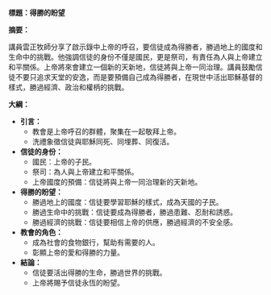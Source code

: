 **標題：得勝的盼望**

**摘要：**

講員雲正牧師分享了啟示錄中上帝的呼召，要信徒成為得勝者，勝過地上的國度和生命中的挑戰。他強調信徒的身份不僅是國民，更是祭司，有責任為人與上帝建立和平關係。上帝將來會建立一個新的天新地，信徒將與上帝一同治理。講員鼓勵信徒不要只追求天堂的安逸，而是要預備自己成為得勝者，在現世中活出耶穌基督的樣式，勝過經濟、政治和權柄的挑戰。

**大綱：**

* **引言：**
    * 教會是上帝呼召的群體，聚集在一起敬拜上帝。
    * 洗禮象徵信徒與耶穌同死、同埋葬、同復活。
* **信徒的身份：**
    * 國民：上帝的子民。
    * 祭司：為人與上帝建立和平關係。
    * 上帝國度的預備：信徒將與上帝一同治理新的天新地。
* **得勝的盼望：**
    * 勝過地上的國度：信徒要學習耶穌的樣式，成為天國的子民。
    * 勝過生命中的挑戰：信徒要成為得勝者，勝過患難、忍耐和誘惑。
    * 勝過經濟的挑戰：信徒要相信上帝的供應，勝過經濟的不安全感。
* **教會的角色：**
    * 成為社會的食物銀行，幫助有需要的人。
    * 彰顯上帝的愛和得勝的力量。
* **結論：**
    * 信徒要活出得勝的生命，勝過世界的挑戰。
    * 上帝將賜予信徒永恆的盼望。